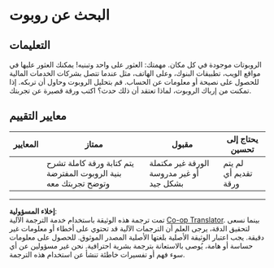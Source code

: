 <!--
CO_OP_TRANSLATOR_METADATA:
{
  "original_hash": "1d7583e8046dacbb0c056d5ba0a71b16",
  "translation_date": "2025-08-29T14:32:02+00:00",
  "source_file": "6-NLP/1-Introduction-to-NLP/assignment.md",
  "language_code": "ar"
}
-->
# البحث عن روبوت

## التعليمات

الروبوتات موجودة في كل مكان. مهمتك: العثور على واحد وتبنيه! يمكنك العثور عليها في مواقع الويب، تطبيقات البنوك، وعلى الهاتف، مثل عندما تتصل بشركات الخدمات المالية للحصول على نصيحة أو معلومات عن الحساب. قم بتحليل الروبوت وحاول أن تربكه. إذا تمكنت من إرباك الروبوت، لماذا تعتقد أن ذلك حدث؟ اكتب ورقة قصيرة عن تجربتك.

## معايير التقييم

| المعايير | ممتاز                                                                                                     | مقبول                                     | يحتاج إلى تحسين     |
| -------- | --------------------------------------------------------------------------------------------------------- | ----------------------------------------- | ------------------- |
|          | يتم كتابة ورقة كاملة تشرح بنية الروبوت المفترضة وتوضح تجربتك معه                                           | الورقة غير مكتملة أو غير مدروسة بشكل جيد | لم يتم تقديم أي ورقة |

---

**إخلاء المسؤولية**:  
تمت ترجمة هذه الوثيقة باستخدام خدمة الترجمة الآلية [Co-op Translator](https://github.com/Azure/co-op-translator). بينما نسعى لتحقيق الدقة، يرجى العلم أن الترجمات الآلية قد تحتوي على أخطاء أو معلومات غير دقيقة. يجب اعتبار الوثيقة الأصلية بلغتها الأصلية المصدر الموثوق. للحصول على معلومات حساسة أو هامة، يُوصى بالاستعانة بترجمة بشرية احترافية. نحن غير مسؤولين عن أي سوء فهم أو تفسيرات خاطئة تنشأ عن استخدام هذه الترجمة.